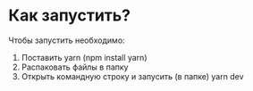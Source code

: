 # Как запустить?

Чтобы запустить необходимо:

1. Поставить yarn (npm install yarn)
2. Распаковать файлы в папку
3. Открыть командную строку и запусить (в папке) yarn dev





